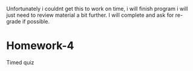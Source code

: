 Unfortunately i couldnt get this to work on time, i will finish program i will just need to review material a bit further.  I will complete and ask for re-grade if possible. 


# Homework-4
Timed quiz
 <!-- <h1 class="welcome">Basics of Electricity Quiz</h1>

    <div class="welcome">
    <div class="button">
        <button aria-label="start quiz" id = "Start"> </button>
    </div>  
    </div>
//container to enclose both questions and answers, hide when appropriate
    <! <div class="questions"></div> -->
        
<!-- 
    <div class="answers"></div> -->
 
